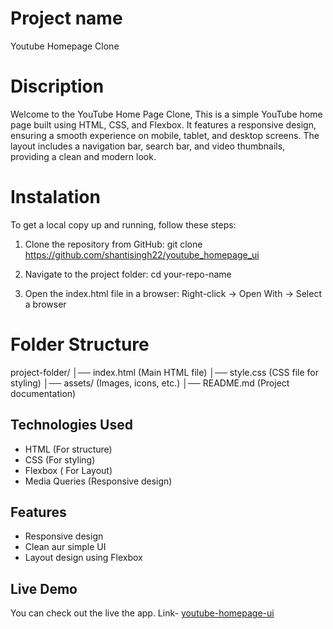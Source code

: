 # Project name

Youtube Homepage Clone

# Discription

Welcome to the YouTube Home Page Clone, This is a simple YouTube home page built using HTML, CSS, and Flexbox. It features a responsive design, ensuring a smooth experience on mobile, tablet, and desktop screens. The layout includes a navigation bar, search bar, and video thumbnails, providing a clean and modern look. 

# Instalation

To get a local copy up and running, follow these steps:
1. Clone the repository from GitHub:
    git clone https://github.com/shantisingh22/youtube_homepage_ui
   
3. Navigate to the project folder:
    cd your-repo-name
   
4. Open the index.html file in a browser:
   Right-click → Open With → Select a browser
   
# Folder Structure
  
project-folder/
│── index.html  (Main HTML file)
│── style.css   (CSS file for styling)
│── assets/     (Images, icons, etc.)
│── README.md   (Project documentation)


## Technologies Used

- HTML (For structure)
- CSS (For styling)
- Flexbox ( For Layout)
- Media Queries (Responsive design)


## Features

- Responsive design
- Clean aur simple UI
- Layout design using Flexbox


## Live Demo  
You can check out the live the app. Link- [youtube-homepage-ui](https://youtube-homepage-ui.vercel.app)



